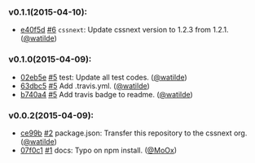 ### v0.1.1(2015-04-10):
+ [e40f5d](https://github.com/cssnext/cssnext-connect/commit/e40f5d54a2a26d6042201fb8c42c9d54468b970b) [#6](https://github.com/cssnext/cssnext-connect/pull/6) `cssnext`: Update cssnext version to 1.2.3 from 1.2.1. ([@watilde](https://github.com/watilde))

### v0.1.0(2015-04-09):
+ [02eb5e](https://github.com/cssnext/cssnext-connect/commit/02eb5e227c840d9b6dd6876e71f850c2a248e768) [#5](https://github.com/cssnext/cssnext-connect/pull/5) test: Update all test codes. ([@watilde](https://github.com/watilde))
+ [63dbc5](https://github.com/cssnext/cssnext-connect/commit/63dbc5b37ffb5e9a1b5c4f5ef386e88722e2a44d) [#5](https://github.com/cssnext/cssnext-connect/pull/5) Add .travis.yml. ([@watilde](https://github.com/watilde))
+ [b740a4](https://github.com/cssnext/cssnext-connect/commit/b740a40dd0cfc78ed6ad18e7b396d662803588a5) [#5](https://github.com/cssnext/cssnext-connect/pull/5) Add travis badge to readme. ([@watilde](https://github.com/watilde))

### v0.0.2(2015-04-09):
+ [ce99b](https://github.com/cssnext/cssnext-connect/commit/ce99ba6e51df32351abfeb89edf8e0fbae67999d) [#2](https://github.com/cssnext/cssnext-connect/pull/2) package.json: Transfer this repository to the cssnext org. ([@watilde](https://github.com/watilde))
+ [07f0c1](https://github.com/MoOx/cssnext-connect/commit/07f0c1cb1492fb82126be924845ddfaf7cbb6c2e) [#1](https://github.com/cssnext/cssnext-connect/pull/1/) docs: Typo on npm install. ([@MoOx](https://github.com/MoOx))
